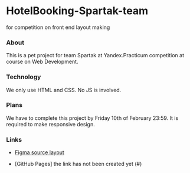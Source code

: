 # HotelBooking-Spartak-team
for competition on front end layout making

### About

This is a pet project for team Spartak at Yandex.Practicum competition at course on Web Development.

### Technology

We only use HTML and CSS. No JS is involved. 

### Plans

We have to complete this project by Friday 10th of February 23:59.
It is required to make responsive design. 

### Links

* [Figma source layout](https://www.figma.com/file/fUtEsAUkM11D4VyV5xnivB/HotelBooking?node-id=0%3A1&t=oP3kQyg0wMdki4g7-0)

* [GitHub Pages] the link has not been created yet (#)
